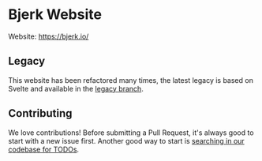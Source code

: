 # Bjerk Website

Website: https://bjerk.io/

## Legacy

This website has been refactored many times, the latest legacy is based on
Svelte and available in the [legacy branch][legacy].

[legacy]: https://github.com/bjerkio/website/tree/legacy

## Contributing

We love contributions! Before submitting a Pull Request, it's always good to
start with a new issue first. Another good way to start is [searching in our
codebase for TODOs][todos].

[todos]:
  https://github.com/search?q=repo%3Abjerkio%2Fwebsite%20TODO%3A&type=code
